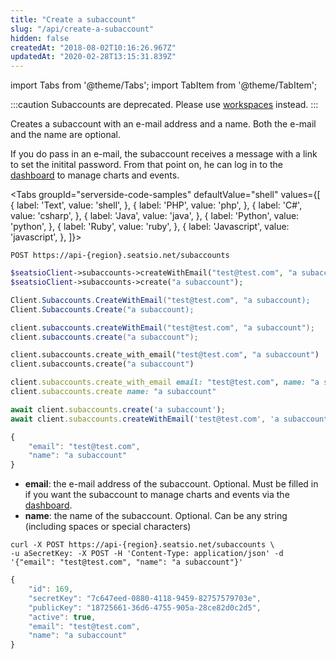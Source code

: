 ```yaml
---
title: "Create a subaccount"
slug: "/api/create-a-subaccount"
hidden: false
createdAt: "2018-08-02T10:16:26.967Z"
updatedAt: "2020-02-28T13:15:31.839Z"
---
```


import Tabs from '@theme/Tabs';
import TabItem from '@theme/TabItem';


:::caution 
Subaccounts are deprecated. Please use [workspaces](/docs/api/workspaces) instead.
:::

Creates a subaccount with an e-mail address and a name. Both the e-mail and the name are optional.
 
If you do pass in an e-mail, the subaccount receives a message with a link to set the initital password. From that point on, he can log in to the [dashboard](https://app.seats.io) to manage charts and events.



<Tabs 
  groupId="serverside-code-samples"
  defaultValue="shell"
  values={[
{ label: 'Text', value: 'shell', },
{ label: 'PHP', value: 'php', },
{ label: 'C#', value: 'csharp', },
{ label: 'Java', value: 'java', },
{ label: 'Python', value: 'python', },
{ label: 'Ruby', value: 'ruby', },
{ label: 'Javascript', value: 'javascript', },
]}>
<TabItem value='shell'>

```shell
POST https://api-{region}.seatsio.net/subaccounts
```

</TabItem>
<TabItem value='php'>

```php
$seatsioClient->subaccounts->createWithEmail("test@test.com", "a subaccount");
$seatsioClient->subaccounts->create("a subaccount");
```

</TabItem>
<TabItem value='csharp'>

```csharp
Client.Subaccounts.CreateWithEmail("test@test.com", "a subaccount);
Client.Subaccounts.Create("a subaccount);

```

</TabItem>
<TabItem value='java'>

```java
client.subaccounts.createWithEmail("test@test.com", "a subaccount");
client.subaccounts.create("a subaccount");
```

</TabItem>
<TabItem value='python'>

```python
client.subaccounts.create_with_email("test@test.com", "a subaccount")
client.subaccounts.create("a subaccount")
```

</TabItem>
<TabItem value='ruby'>

```ruby
client.subaccounts.create_with_email email: "test@test.com", name: "a subaccount"
client.subaccounts.create name: "a subaccount"
```

</TabItem>
<TabItem value='javascript'>

```javascript
await client.subaccounts.create('a subaccount');
await client.subaccounts.createWithEmail('test@test.com', 'a subaccount');
```

</TabItem>
</Tabs>





```javascript
{
    "email": "test@test.com",
    "name": "a subaccount"
}
```

* **email**: the e-mail address of the subaccount. Optional. Must be filled in if you want the subaccount to manage charts and events via the [dashboard](https://app.seats.io). 
* **name**: the name of the subaccount. Optional. Can be any string (including spaces or special characters)

```shell
curl -X POST https://api-{region}.seatsio.net/subaccounts \
-u aSecretKey: -X POST -H 'Content-Type: application/json' -d '{"email": "test@test.com", "name": "a subaccount"}'
```



```javascript
{
    "id": 169,
    "secretKey": "7c647eed-0880-4118-9459-82757579703e",
    "publicKey": "18725661-36d6-4755-905a-28ce82d0c2d5",
    "active": true,
    "email": "test@test.com",
    "name": "a subaccount"
}

```

